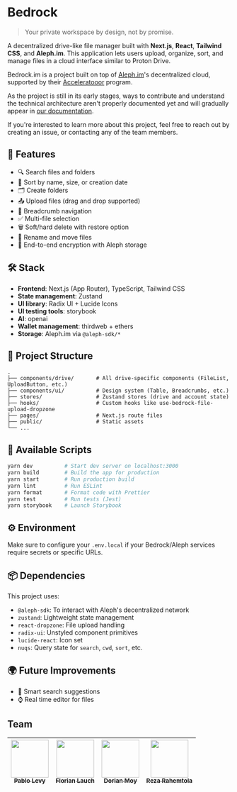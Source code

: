 # Bedrock

> Your private workspace by design, not by promise.

A decentralized drive-like file manager built with **Next.js**, **React**, **Tailwind CSS**, and **Aleph.im**. This application lets users upload, organize, sort, and manage files in a cloud interface similar to Proton Drive.

Bedrock.im is a project built on top of [Aleph.im](https://aleph.im)'s decentralized cloud, supported by their [Acceleratooor](https://www.twentysix.cloud/acceleratooor/) program.

As the project is still in its early stages, ways to contribute and understand the technical architecture aren't properly documented yet and will gradually appear in [our documentation](https://docs.bedrock.im).

If you're interested to learn more about this project, feel free to reach out by creating an issue, or contacting any of the team members.


## 🚀 Features

- 🔍 Search files and folders
- 🧩 Sort by name, size, or creation date
- 🗂️ Create folders
- 📤 Upload files (drag and drop supported)
- 🧭 Breadcrumb navigation
- ✅ Multi-file selection
- 🗑️ Soft/hard delete with restore option
- 📝 Rename and move files
- 🔐 End-to-end encryption with Aleph storage

## 🛠️ Stack

- **Frontend**: Next.js (App Router), TypeScript, Tailwind CSS
- **State management**: Zustand
- **UI library**: Radix UI + Lucide Icons
- **UI testing tools**: storybook
- **AI**: openai
- **Wallet management**: thirdweb + ethers
- **Storage**: Aleph.im via `@aleph-sdk/*`

## 📁 Project Structure

```
.
├── components/drive/       # All drive-specific components (FileList, UploadButton, etc.)
├── components/ui/          # Design system (Table, Breadcrumbs, etc.)
├── stores/                 # Zustand stores (drive and account state)
├── hooks/                  # Custom hooks like use-bedrock-file-upload-dropzone
├── pages/                  # Next.js route files
├── public/                 # Static assets
└── ...
```

## 🧪 Available Scripts

```bash
yarn dev          # Start dev server on localhost:3000
yarn build        # Build the app for production
yarn start        # Run production build
yarn lint         # Run ESLint
yarn format       # Format code with Prettier
yarn test         # Run tests (Jest)
yarn storybook    # Launch Storybook
```

## ⚙️ Environment

Make sure to configure your `.env.local` if your Bedrock/Aleph services require secrets or specific URLs.

## 📦 Dependencies

This project uses:

- `@aleph-sdk`: To interact with Aleph's decentralized network
- `zustand`: Lightweight state management
- `react-dropzone`: File upload handling
- `radix-ui`: Unstyled component primitives
- `lucide-react`: Icon set
- `nuqs`: Query state for `search`, `cwd`, `sort`, etc.

## 🌍 Future Improvements

- 🧠 Smart search suggestions
- ⌚ Real time editor for files

## Team

| [<img src="https://github.com/chuipagro.png?size=85" width=85><br><sub>Pablo Levy</sub>](https://github.com/chuipagro) | [<img src="https://github.com/EdenComp.png?size=85" width=85><br><sub>Florian Lauch</sub>](https://github.com/EdenComp) | [<img src="https://github.com/Croos3r.png?size=85" width=85><br><sub>Dorian Moy</sub>](https://github.com/Croos3r) | [<img src="https://github.com/RezaRahemtola.png?size=85" width=85><br><sub>Reza Rahemtola</sub>](https://github.com/RezaRahemtola)
|:---:|:---:|:---:|:---:|
